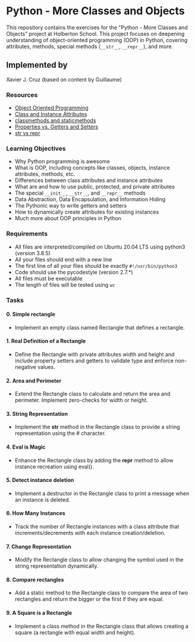 # Python - More Classes and Objects

This repository contains the exercises for the "Python - More Classes and Objects" project at Holberton School. This project focuses on deepening understanding of object-oriented programming (OOP) in Python, covering attributes, methods, special methods (`__str__`, `__repr__`), and more.

## Implemented by
Xavier J. Cruz (based on content by Guillaume)

### Resources
- [Object Oriented Programming](https://python.swaroopch.com/oop.html)
- [Class and Instance Attributes](https://www.python-course.eu/python3_class_and_instance_attributes.php)
- [classmethods and staticmethods](https://realpython.com/instance-class-and-static-methods-demystified/)
- [Properties vs. Getters and Setters](https://www.python-course.eu/python3_properties.php)
- [str vs repr](https://www.geeksforgeeks.org/str-vs-repr-in-python/)

### Learning Objectives

- Why Python programming is awesome
- What is OOP, including concepts like classes, objects, instance attributes, methods, etc.
- Differences between class attributes and instance attributes
- What are and how to use public, protected, and private attributes
- The special `__init__`, `__str__`, and `__repr__` methods
- Data Abstraction, Data Encapsulation, and Information Hiding
- The Pythonic way to write getters and setters
- How to dynamically create attributes for existing instances
- Much more about OOP principles in Python

### Requirements
- All files are interpreted/compiled on Ubuntu 20.04 LTS using python3 (version 3.8.5)
- All your files should end with a new line
- The first line of all your files should be exactly `#!/usr/bin/python3`
- Code should use the pycodestyle (version 2.7.*)
- All files must be executable
- The length of files will be tested using `wc`

### Tasks
#### 0. Simple rectangle
- Implement an empty class named Rectangle that defines a rectangle.

#### 1. Real Definition of a Rectangle
- Define the Rectangle with private attributes width and height and include property setters and getters to validate type and enforce non-negative values.

#### 2. Area and Perimeter
- Extend the Rectangle class to calculate and return the area and perimeter. Implement zero-checks for width or height.

#### 3. String Representation
- Implement the __str__ method in the Rectangle class to provide a string representation using the # character.

#### 4. Eval is Magic
- Enhance the Rectangle class by adding the __repr__ method to allow instance recreation using eval().

#### 5. Detect instance deletion
- Implement a destructor in the Rectangle class to print a message when an instance is deleted.

#### 6. How Many Instances
- Track the number of Rectangle instances with a class attribute that increments/decrements with each instance creation/deletion.

#### 7. Change Representation
- Modify the Rectangle class to allow changing the symbol used in the string representation dynamically.

#### 8. Compare rectangles
- Add a static method to the Rectangle class to compare the area of two rectangles and return the bigger or the first if they are equal.

#### 9. A Square is a Rectangle
- Implement a class method in the Rectangle class that allows creating a square (a rectangle with equal width and height).

